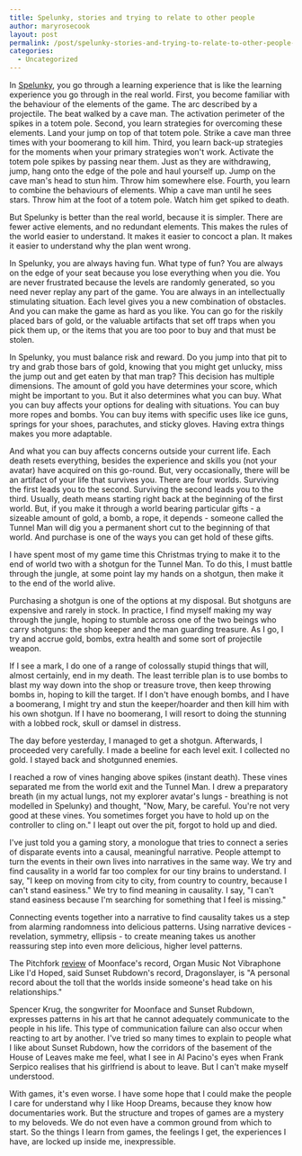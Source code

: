 ```yaml
---
title: Spelunky, stories and trying to relate to other people
author: maryrosecook
layout: post
permalink: /post/spelunky-stories-and-trying-to-relate-to-other-people-2
categories:
  - Uncategorized
---
```

In [Spelunky][1], you go through a learning experience that is like the learning experience you go through in the real world. First, you become familiar with the behaviour of the elements of the game. The arc described by a projectile. The beat walked by a cave man. The activation perimeter of the spikes in a totem pole. Second, you learn strategies for overcoming these elements. Land your jump on top of that totem pole. Strike a cave man three times with your boomerang to kill him. Third, you learn back-up strategies for the moments when your primary strategies won't work. Activate the totem pole spikes by passing near them. Just as they are withdrawing, jump, hang onto the edge of the pole and haul yourself up. Jump on the cave man's head to stun him. Throw him somewhere else. Fourth, you learn to combine the behaviours of elements. Whip a cave man until he sees stars. Throw him at the foot of a totem pole. Watch him get spiked to death.

But Spelunky is better than the real world, because it is simpler. There are fewer active elements, and no redundant elements. This makes the rules of the world easier to understand. It makes it easier to concoct a plan. It makes it easier to understand why the plan went wrong.

In Spelunky, you are always having fun. What type of fun? You are always on the edge of your seat because you lose everything when you die. You are never frustrated because the levels are randomly generated, so you need never replay any part of the game. You are always in an intellectually stimulating situation. Each level gives you a new combination of obstacles. And you can make the game as hard as you like. You can go for the riskily placed bars of gold, or the valuable artifacts that set off traps when you pick them up, or the items that you are too poor to buy and that must be stolen.

In Spelunky, you must balance risk and reward. Do you jump into that pit to try and grab those bars of gold, knowing that you might get unlucky, miss the jump out and get eaten by that man trap? This decision has multiple dimensions. The amount of gold you have determines your score, which might be important to you. But it also determines what you can buy. What you can buy affects your options for dealing with situations. You can buy more ropes and bombs. You can buy items with specific uses like ice guns, springs for your shoes, parachutes, and sticky gloves. Having extra things makes you more adaptable.

And what you can buy affects concerns outside your current life. Each death resets everything, besides the experience and skills you (not your avatar) have acquired on this go-round. But, very occasionally, there will be an artifact of your life that survives you. There are four worlds. Surviving the first leads you to the second. Surviving the second leads you to the third. Usually, death means starting right back at the beginning of the first world. But, if you make it through a world bearing particular gifts - a sizeable amount of gold, a bomb, a rope, it depends - someone called the Tunnel Man will dig you a permanent short cut to the beginning of that world. And purchase is one of the ways you can get hold of these gifts.

I have spent most of my game time this Christmas trying to make it to the end of world two with a shotgun for the Tunnel Man. To do this, I must battle through the jungle, at some point lay my hands on a shotgun, then make it to the end of the world alive.

Purchasing a shotgun is one of the options at my disposal. But shotguns are expensive and rarely in stock. In practice, I find myself making my way through the jungle, hoping to stumble across one of the two beings who carry shotguns: the shop keeper and the man guarding treasure. As I go, I try and accrue gold, bombs, extra health and some sort of projectile weapon.

If I see a mark, I do one of a range of colossally stupid things that will, almost certainly, end in my death. The least terrible plan is to use bombs to blast my way down into the shop or treasure trove, then keep throwing bombs in, hoping to kill the target. If I don't have enough bombs, and I have a boomerang, I might try and stun the keeper/hoarder and then kill him with his own shotgun. If I have no boomerang, I will resort to doing the stunning with a lobbed rock, skull or damsel in distress.

The day before yesterday, I managed to get a shotgun. Afterwards, I proceeded very carefully. I made a beeline for each level exit. I collected no gold. I stayed back and shotgunned enemies.

I reached a row of vines hanging above spikes (instant death). These vines separated me from the world exit and the Tunnel Man. I drew a preparatory breath (in my actual lungs, not my explorer avatar's lungs - breathing is not modelled in Spelunky) and thought, "Now, Mary, be careful. You're not very good at these vines. You sometimes forget you have to hold up on the controller to cling on." I leapt out over the pit, forgot to hold up and died.

I've just told you a gaming story, a monologue that tries to connect a series of disparate events into a causal, meaningful narrative. People attempt to turn the events in their own lives into narratives in the same way. We try and find causality in a world far too complex for our tiny brains to understand. I say, "I keep on moving from city to city, from country to country, because I can't stand easiness." We try to find meaning in causality. I say, "I can't stand easiness because I'm searching for something that I feel is missing."

Connecting events together into a narrative to find causality takes us a step from alarming randomness into delicious patterns. Using narrative devices - revelation, symmetry, ellipsis - to create meaning takes us another reassuring step into even more delicious, higher level patterns.

The Pitchfork [review][2] of Moonface's record, Organ Music Not Vibraphone Like I'd Hoped, said Sunset Rubdown's record, Dragonslayer, is "A personal record about the toll that the worlds inside someone's head take on his relationships."

Spencer Krug, the songwriter for Moonface and Sunset Rubdown, expresses patterns in his art that he cannot adequately communicate to the people in his life. This type of communication failure can also occur when reacting to art by another. I've tried so many times to explain to people what I like about Sunset Rubdown, how the corridors of the basement of the House of Leaves make me feel, what I see in Al Pacino's eyes when Frank Serpico realises that his girlfriend is about to leave. But I can't make myself understood.

With games, it's even worse. I have some hope that I could make the people I care for understand why I like Hoop Dreams, because they know how documentaries work. But the structure and tropes of games are a mystery to my beloveds. We do not even have a common ground from which to start. So the things I learn from games, the feelings I get, the experiences I have, are locked up inside me, inexpressible.

 [1]: http://spelunkyworld.com/
 [2]: http://pitchfork.com/reviews/albums/15674-organ-music-not-vibraphone-like-id-hoped/